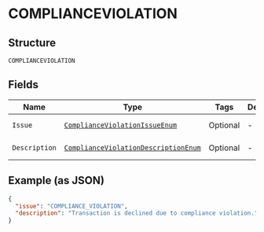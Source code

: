 
# COMPLIANCEVIOLATION

## Structure

`COMPLIANCEVIOLATION`

## Fields

| Name | Type | Tags | Description | Getter | Setter |
|  --- | --- | --- | --- | --- | --- |
| `Issue` | [`ComplianceViolationIssueEnum`](../../doc/models/compliance-violation-issue-enum.md) | Optional | - | ComplianceViolationIssueEnum getIssue() | setIssue(ComplianceViolationIssueEnum issue) |
| `Description` | [`ComplianceViolationDescriptionEnum`](../../doc/models/compliance-violation-description-enum.md) | Optional | - | ComplianceViolationDescriptionEnum getDescription() | setDescription(ComplianceViolationDescriptionEnum description) |

## Example (as JSON)

```json
{
  "issue": "COMPLIANCE_VIOLATION",
  "description": "Transaction is declined due to compliance violation."
}
```

